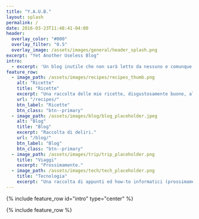 ```yaml
---
title: "Y.A.U.B."
layout: splash
permalink: /
date: 2016-03-23T11:48:41-04:00
header:
  overlay_color: "#000"
  overlay_filter: "0.5"
  overlay_image: /assets/images/general/header_splash.png
excerpt: "Yet Another Useless Blog"
intro: 
  - excerpt: 'Un blog inutile che non sarà letto da nessuno e comunque chi lo farà lo cancellerà dalla mente poco dopo'
feature_row:
  - image_path: /assets/images/recipes/recipes_thumb.png
    alt: "Ricette"
    title: "Ricette"
    excerpt: "Una raccolta delle mie ricette, disgustosamente buone, almeno spero."
    url: "/recipes/"
    btn_label: "Ricette"
    btn_class: "btn--primary"
  - image_path: /assets/images/blog/blog_placeholder.jpeg
    alt: "Blog"
    title: "Blog"
    excerpt: "Raccolta di deliri."
    url: "/blog/"
    btn_label: "Blog"
    btn_class: "btn--primary"
  - image_path: /assets/images/trip/trip_placeholder.png
    title: "Viaggi"
    excerpt: "Prossimamente."
  - image_path: /assets/images/tech/tech_placeholder.png
    title: "Tecnologia"
    excerpt: "Una raccolta di appunti ed how-to informatici (prossimamente)"
---
```


{% include feature_row id="intro" type="center" %}

{% include feature_row %}
